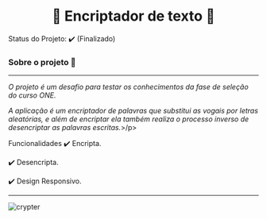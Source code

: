 <h1 align="center"> 🔐 Encriptador de texto 📃 </h1>

Status do Projeto: ✔️ (Finalizado)

<h3>Sobre o projeto 📂</h3> <hr>

<p><em>O projeto é um desafio para testar os conhecimentos da fase de seleção do curso ONE.

A aplicação é um encriptador de palavras que substitui as vogais por letras aleatórias, e além de encriptar ela também realiza o processo inverso de desencriptar as palavras escritas.</em>>/p>

Funcionalidades
✔️ Encripta.

✔️ Desencripta.

✔️ Design Responsivo. <br>

<hr>

![crypter](https://user-images.githubusercontent.com/96726501/218269720-b4ae79f5-a12c-465b-9abc-c00fc838be8b.gif)
